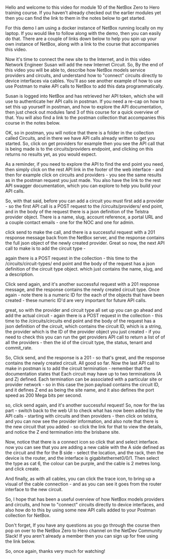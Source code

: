 Hello and welcome to this video for module 10 of the NetBox Zero to Hero training course. If you haven't already checked out the earlier modules yet then you can find the link to them in the notes below to get started. 

For this demo I am using a docker instance of NetBox running locally on my laptop. If you would like to follow along with the demo, then you can easily do that. There are a couple of links down below to help you spin up your own instance of NetBox, along with a link to the course that accompanies this video. 

Now it's time to connect the new site to the Internet, and in this video Network Engineer Susan will add the new Internet Circuit. So, By the end of this video you will be able to, describe how NetBox models service providers and circuits, and understand how to "connect" circuits directly to device interfaces via cables. You'll aso see another example of how to use use Postman to make API calls to NetBox to add this data programmatically. 

Susan is logged into NetBox and has retrieved her API token, which she will use to authenticate her API calls in postman. If you need a re-cap on how to set this up yourself in postman, and how to explore the API documentation, then just check out modules 1and 3 of this course for a quick overview of that. You will also find a link to the postman collection that accompanies this course in the notes below. 

OK, so in postman, you will notice that there is a folder in the collection called Circuits, and in there we have API calls already written to get you started. So, click on get providers for example then you see the API call that is being made is to the circuits/providers endpoint, and clicking on this returns no results yet, as you would expect.

As a reminder, if you need to explore the API to find the end point you need, then simply click on the rest API link in the footer of the web interface - and then for example click on circuits and providers - you see the same results as in the postman request you just made. You also have the link to the rest API swagger documentation, which you can explore to help you build your API calls.

So, with that said, before you can add a circuit you must first add a provider - so the first API call is a POST request to the /circuits/providers/ end point, and in the body of the request there is a json definition of the Telstra provider object. There is a name, slug, account reference, a portal URL and a couple contact emails - one for the NOC and one for admin. 

click send to make the call, and there is a successful request with a 201 response message back from the NetBox server, and the response contains the full json object of the newly created provider. Great so now, the next API call to make is to add the circuit type - 

again there is a POST request in the collection - this time to the /circuits/circuit-types/ end point and the body of the request has a json definition of the circuit type object. which just contains the name, slug, and a description. 

Click send again, and it's another successful request with a 201 response message, and the response contains the newly created circuit type. Once again - note there is a numeric ID for the each of the objects that have been created - these numeric ID'd are very important for future API calls.

great, so with the provider and circuit type all set up you can go ahead and add the actual circuit - again there is a POST request in the collection - this time to the /circuits/circuits end point and the body of the request has a json definition of the circuit, which contains the circuit ID, which is a string, the provider which is the ID of the provider object you just created - if you need to check this you can run the get providers API call to return a list of of all the providers - then the id of the circuit type, the status, tenant and commit_rate. 

So, Click send, and the response is a 201 - so that's great, and the response contains the newly created circuit. All good so far. Now the last API call to make in postman is to add the circuit termination - remember that the documentation states that Each circuit may have up to two terminations (A and Z) defined. Each termination can be associated with a particular site or provider network - so in this case the json payload contains the circuit ID, and it defines Z end as being the site name, and it also defines the port speed as 200 Mega bits per second.   

so, click send again, and it's another successful request! So, now for the las part - switch back to the web UI to check what has now been added by the API calls - starting with circuits and then providers - then click on telstra, and you can now see the provider information, and also note that there is the new circuit that you added - so click the link for that to view the details, and notice the Z end termination into the brisbane site. 

Now, notice that there is a connect icon so click that and select interface. now you can see that you are adding a new cable with the A side defined as the circuit and the for the B side - select the location, and the rack, then the device is the router, and the interface is gigabitethernet0/0/1. Then select the type as cat 6, the colour can be purple, and the cable is 2 metres long. and click create.

And finally, as with all cables, you can click the trace icon, to bring up a visual of the cable connection - and as you can see it goes from the router interface to the new circuit. 

So, I hope that has been a useful overview of how NetBox models providers and circuits, and how to "connect" circuits directly to device interfaces, and also how do to this by using some new API calls added to your Postman collection for NetBox. 

Don't forget, If you have any questions as you go through the course then pop on over to the NetBox Zero to Hero channel on the NetDev Community Slack! If you aren't already a member then you can sign up for free using the link below.

So, once again, thanks very much for watching!